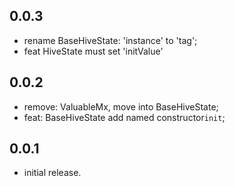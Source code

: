 ## 0.0.3
* rename BaseHiveState: 'instance' to 'tag'; 
* feat HiveState must set 'initValue'

## 0.0.2
* remove: ValuableMx, move into BaseHiveState;
* feat: BaseHiveState add named constructor`init`;

## 0.0.1

* initial release.